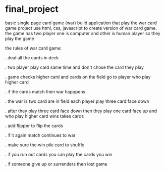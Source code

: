 # final_project
basic single page card game (war)
build application that play the war card game 
project use html, css, javascript to create version of war card game.
the game has  two player one is computer and other is human player so they play the game 

the rules of war card game:

. deal all the cards in deck 

. two player play card same time and don't chose the card they play

. game checks higher card and cards on the field go to player who play higher card

. if the cards match then war happpens

. the war is two card are in field each player play three card face down

. after they play three card face down then they play one card face up and who play higher card wins takes cards

. add flipper to flip the cards

. if it again match  continues to war

. make sure the win pile card to shuffle

. if you run out cards you can play the cards you win

. if someone give up or surrenders then lost game

